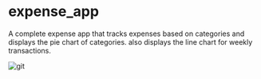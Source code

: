 # expense_app
A complete expense app that tracks expenses based on categories and displays the pie chart of categories.
also displays the line chart for weekly transactions.

![git](https://user-images.githubusercontent.com/107571523/196019545-ae6e07a7-f805-42fc-ae54-e4eca9ff011a.jpg)
